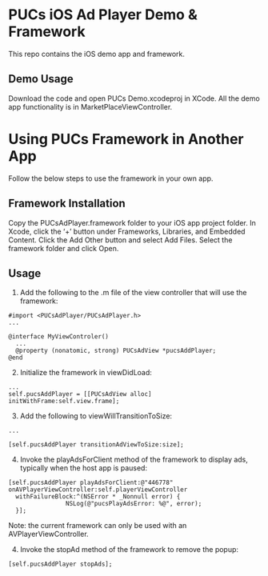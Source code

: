 # PUCs iOS Ad Player Demo & Framework

This repo contains the iOS demo app and framework.

## Demo Usage

Download the code and open PUCs Demo.xcodeproj in XCode. All the demo app functionality is in MarketPlaceViewController. 

# Using PUCs Framework in Another App

Follow the below steps to use the framework in your own app.

## Framework Installation

Copy the PUCsAdPlayer.framework folder to your iOS app project folder.  In Xcode, click the ‘+’ button under Frameworks, Libraries, and Embedded Content.  Click the Add Other button and select Add Files.  Select the framework folder and click Open.

## Usage

1. Add the following to the .m file of the view controller that will use the framework:

```
#import <PUCsAdPlayer/PUCsAdPlayer.h>
...

@interface MyViewControler()
  ...
  @property (nonatomic, strong) PUCsAdView *pucsAddPlayer;
@end
```

2. Initialize the framework in viewDidLoad:

```
...
self.pucsAddPlayer = [[PUCsAdView alloc] initWithFrame:self.view.frame];
```

3. Add the following to viewWillTransitionToSize:

```
...

[self.pucsAddPlayer transitionAdViewToSize:size];

```

4. Invoke the playAdsForClient method of the framework to display ads, typically when the host app is paused:

```
[self.pucsAddPlayer playAdsForClient:@"446778" onAVPlayerViewController:self.playerViewController 
  withFailureBlock:^(NSError * _Nonnull error) {
                NSLog(@"pucsPlayAdsError: %@", error);
  }];
  ````
  
  Note: the current framework can only be used with an AVPlayerViewController.
  
  4. Invoke the stopAd method of the framework to remove the popup:
  
  ```
  [self.pucsAddPlayer stopAds];
  ````
  
